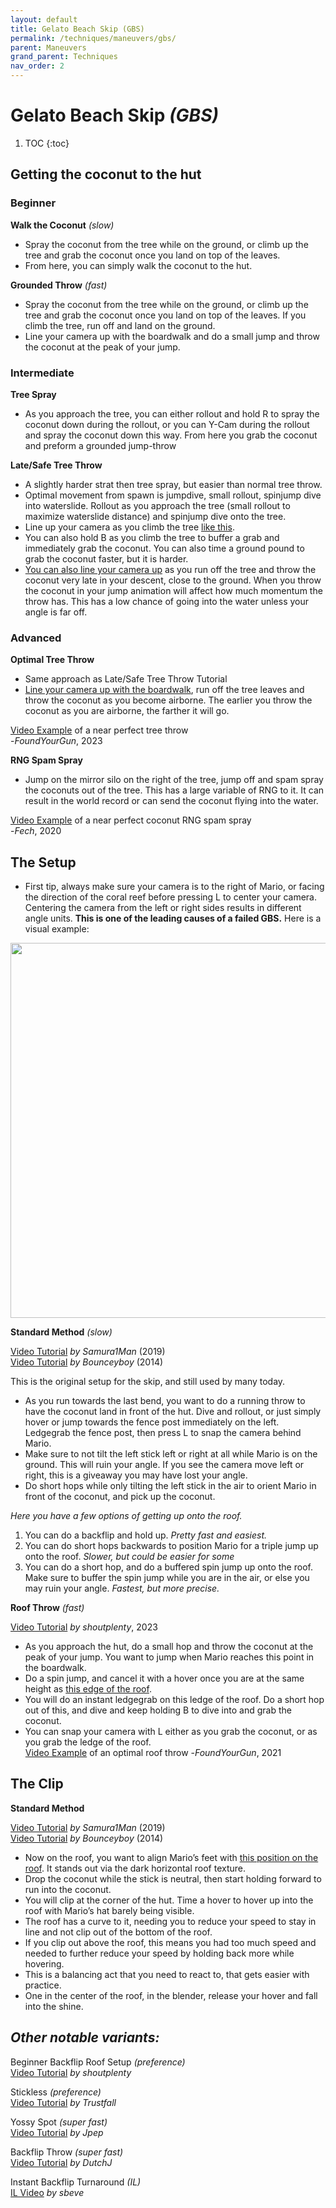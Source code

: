 ```yaml
---
layout: default 
title: Gelato Beach Skip (GBS)
permalink: /techniques/maneuvers/gbs/
parent: Maneuvers
grand_parent: Techniques
nav_order: 2
---
```

# Gelato Beach Skip *(GBS)* 

1. TOC
{:toc}

## Getting the coconut to the hut

### Beginner

**Walk the Coconut** *(slow)*
* Spray the coconut from the tree while on the ground, or climb up the tree and grab the coconut once you land on top of the leaves.
* From here, you can simply walk the coconut to the hut.

**Grounded Throw** *(fast)*
* Spray the coconut from the tree while on the ground, or climb up the tree and grab the coconut once you land on top of the leaves. If you climb the tree, run off and land on the ground.
* Line your camera up with the boardwalk and do a small jump and throw the coconut at the peak of your jump.

### Intermediate

**Tree Spray**
* As you approach the tree, you can either rollout and hold R to spray the coconut down during the rollout, or you can Y-Cam during the rollout and spray the coconut down this way. From here you grab the coconut and preform a grounded jump-throw

**Late/Safe Tree Throw**
* A slightly harder strat then tree spray, but easier than normal tree throw.
* Optimal movement from spawn is jumpdive, small rollout, spinjump dive into waterslide. Rollout as you approach the tree (small rollout to maximize waterslide distance) and spinjump dive onto the tree.
* Line up your camera as you climb the tree [like this](https://imgur.com/DrBQTet).
* You can also hold B as you climb the tree to buffer a grab and immediately grab the coconut. You can also time a ground pound to grab the coconut faster, but it is harder.
* [You can also line your camera up](https://imgur.com/YoV7DLF) as you run off the tree and throw the coconut very late in your descent, close to the ground. When you throw the coconut in your jump animation will affect how much momentum the throw has. This has a low chance of going into the water unless your angle is far off.

### Advanced

**Optimal Tree Throw**
* Same approach as Late/Safe Tree Throw Tutorial
* [Line your camera up with the boardwalk](https://imgur.com/YoV7DLF), run off the tree leaves and throw the coconut as you become airborne. The earlier you throw the coconut as you are airborne, the farther it will go.

[Video Example](https://www.youtube.com/watch?v=Ek3-OIBbd_s) of a near perfect tree throw  
-*FoundYourGun*, 2023

**RNG Spam Spray**
* Jump on the mirror silo on the right of the tree, jump off and spam spray the coconuts out of the tree. This has a large variable of RNG to it. It can result in the world record or can send the coconut flying into the water.

[Video Example](https://www.youtube.com/watch?v=g_WcDRyC8fE) of a near perfect coconut RNG spam spray  
-*Fech*, 2020

## The Setup

* First tip, always make sure your camera is to the right of Mario, or facing the direction of the coral reef before pressing L to center your camera. Centering the camera from the left or right sides results in different angle units. **This is one of the leading causes of a failed GBS.** Here is a visual example:

<img src="/sms-guide/assets/shines/gelato/episode8/gbsangle.png" width="600">

**Standard Method** *(slow)* 

[Video Tutorial](https://www.youtube.com/watch?v=KDajrXdneXI) *by Samura1Man* (2019)  
[Video Tutorial](https://www.youtube.com/watch?v=DovjgxRbEjE) *by Bounceyboy* (2014)

This is the original setup for the skip, and still used by many today.

* As you run towards the last bend, you want to do a running throw to have the coconut land in front of the hut. Dive and rollout, or just simply hover or jump towards the fence post immediately on the left. Ledgegrab the fence post, then press L to snap the camera behind Mario.
* Make sure to not tilt the left stick left or right at all while Mario is on the ground. This will ruin your angle. If you see the camera move left or right, this is a giveaway you may have lost your angle.
* Do short hops while only tilting the left stick in the air to orient Mario in front of the coconut, and pick up the coconut.

*Here you have a few options of getting up onto the roof.*
1. You can do a backflip and hold up. *Pretty fast and easiest.*
2. You can do short hops backwards to position Mario for a triple jump up onto the roof. *Slower, but could be easier for some*
3. You can do a short hop, and do a buffered spin jump up onto the roof. Make sure to buffer the spin jump while you are in the air, or else you may ruin your angle. *Fastest, but more precise.*


**Roof Throw** *(fast)*

[Video Tutorial](https://www.youtube.com/watch?v=JPpC6Oh-h6s) *by shoutplenty*, 2023

* As you approach the hut, do a small hop and throw the coconut at the peak of your jump. You want to jump when Mario reaches this point in the boardwalk.
* Do a spin jump, and cancel it with a hover once you are at the same height as [this edge of the roof](https://imgur.com/KjP3fGY).
* You will do an instant ledgegrab on this ledge of the roof. Do a short hop out of this, and dive and keep holding B to dive into and grab the coconut.
* You can snap your camera with L either as you grab the coconut, or as you grab the ledge of the roof.  
[Video Example](https://www.youtube.com/watch?v=zcG6KElMBT4) of an optimal roof throw
-*FoundYourGun*, 2021

## The Clip

**Standard Method**

[Video Tutorial](https://www.youtube.com/watch?v=KDajrXdneXI) *by Samura1Man* (2019)  
[Video Tutorial](https://www.youtube.com/watch?v=DovjgxRbEjE) *by Bounceyboy* (2014)

* Now on the roof, you want to align Mario’s feet with [this position on the roof](https://imgur.com/JFL5oY3). It stands out via the dark horizontal roof texture.
* Drop the coconut while the stick is neutral, then start holding forward to run into the coconut.
* You will clip at the corner of the hut. Time a hover to hover up into the roof with Mario’s hat barely being visible.
* The roof has a curve to it, needing you to reduce your speed to stay in line and not clip out of the bottom of the roof.
* If you clip out above the roof, this means you had too much speed and needed to further reduce your speed by holding back more while hovering.
* This is a balancing act that you need to react to, that gets easier with practice.
* One in the center of the roof, in the blender, release your hover and fall into the shine.


## *Other notable variants:*  
Beginner Backflip Roof Setup *(preference)*  
[Video Tutorial](https://www.youtube.com/watch?v=wPACIUb2nYU) *by shoutplenty*

Stickless *(preference)*  
[Video Tutorial](https://www.youtube.com/watch?v=DPn6m8YF8hk) *by Trustfall*

Yossy Spot *(super fast)*  
[Video Tutorial](https://www.youtube.com/watch?v=I-P6he1nSQY) *by Jpep*

Backflip Throw *(super fast)*  
[Video Tutorial](https://www.youtube.com/watch?v=SxE0zDYr_fs) *by DutchJ*

Instant Backflip Turnaround *(IL)*  
[IL Video](https://www.youtube.com/watch?v=I53jRzHVHbs) *by sbeve*
